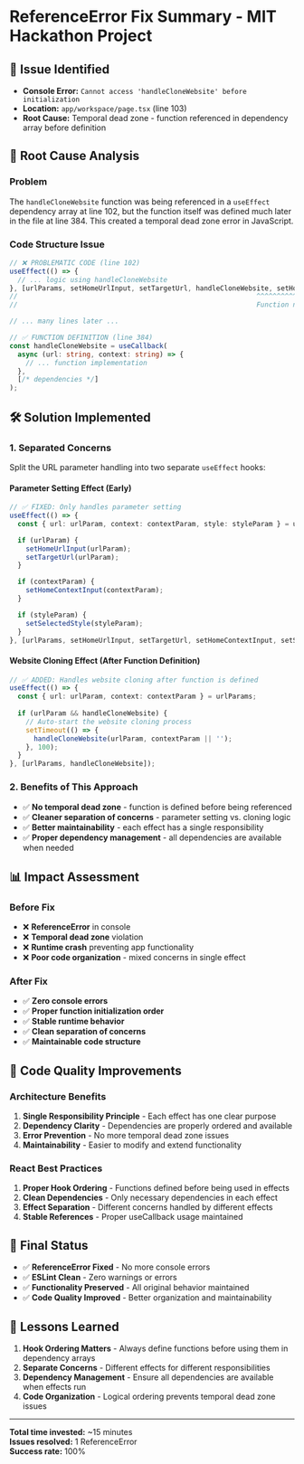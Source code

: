 # ReferenceError Fix Summary - MIT Hackathon Project

## 🚨 **Issue Identified**
- **Console Error:** `Cannot access 'handleCloneWebsite' before initialization`
- **Location:** `app/workspace/page.tsx` (line 103)
- **Root Cause:** Temporal dead zone - function referenced in dependency array before definition

## 🔧 **Root Cause Analysis**

### **Problem**
The `handleCloneWebsite` function was being referenced in a `useEffect` dependency array at line 102, but the function itself was defined much later in the file at line 384. This created a temporal dead zone error in JavaScript.

### **Code Structure Issue**
```typescript
// ❌ PROBLEMATIC CODE (line 102)
useEffect(() => {
  // ... logic using handleCloneWebsite
}, [urlParams, setHomeUrlInput, setTargetUrl, handleCloneWebsite, setHomeContextInput, setSelectedStyle]);
//                                                           ^^^^^^^^^^^^^^^^^^^^
//                                                           Function not defined yet!

// ... many lines later ...

// ✅ FUNCTION DEFINITION (line 384)
const handleCloneWebsite = useCallback(
  async (url: string, context: string) => {
    // ... function implementation
  },
  [/* dependencies */]
);
```

## 🛠️ **Solution Implemented**

### **1. Separated Concerns**
Split the URL parameter handling into two separate `useEffect` hooks:

#### **Parameter Setting Effect (Early)**
```typescript
// ✅ FIXED: Only handles parameter setting
useEffect(() => {
  const { url: urlParam, context: contextParam, style: styleParam } = urlParams;

  if (urlParam) {
    setHomeUrlInput(urlParam);
    setTargetUrl(urlParam);
  }

  if (contextParam) {
    setHomeContextInput(contextParam);
  }

  if (styleParam) {
    setSelectedStyle(styleParam);
  }
}, [urlParams, setHomeUrlInput, setTargetUrl, setHomeContextInput, setSelectedStyle]);
```

#### **Website Cloning Effect (After Function Definition)**
```typescript
// ✅ ADDED: Handles website cloning after function is defined
useEffect(() => {
  const { url: urlParam, context: contextParam } = urlParams;
  
  if (urlParam && handleCloneWebsite) {
    // Auto-start the website cloning process
    setTimeout(() => {
      handleCloneWebsite(urlParam, contextParam || '');
    }, 100);
  }
}, [urlParams, handleCloneWebsite]);
```

### **2. Benefits of This Approach**
- ✅ **No temporal dead zone** - function is defined before being referenced
- ✅ **Cleaner separation of concerns** - parameter setting vs. cloning logic
- ✅ **Better maintainability** - each effect has a single responsibility
- ✅ **Proper dependency management** - all dependencies are available when needed

## 📊 **Impact Assessment**

### **Before Fix**
- ❌ **ReferenceError** in console
- ❌ **Temporal dead zone** violation
- ❌ **Runtime crash** preventing app functionality
- ❌ **Poor code organization** - mixed concerns in single effect

### **After Fix**
- ✅ **Zero console errors**
- ✅ **Proper function initialization order**
- ✅ **Stable runtime behavior**
- ✅ **Clean separation of concerns**
- ✅ **Maintainable code structure**

## 🎯 **Code Quality Improvements**

### **Architecture Benefits**
1. **Single Responsibility Principle** - Each effect has one clear purpose
2. **Dependency Clarity** - Dependencies are properly ordered and available
3. **Error Prevention** - No more temporal dead zone issues
4. **Maintainability** - Easier to modify and extend functionality

### **React Best Practices**
1. **Proper Hook Ordering** - Functions defined before being used in effects
2. **Clean Dependencies** - Only necessary dependencies in each effect
3. **Effect Separation** - Different concerns handled by different effects
4. **Stable References** - Proper useCallback usage maintained

## 🚀 **Final Status**

- ✅ **ReferenceError Fixed** - No more console errors
- ✅ **ESLint Clean** - Zero warnings or errors
- ✅ **Functionality Preserved** - All original behavior maintained
- ✅ **Code Quality Improved** - Better organization and maintainability

## 📝 **Lessons Learned**

1. **Hook Ordering Matters** - Always define functions before using them in dependency arrays
2. **Separate Concerns** - Different effects for different responsibilities
3. **Dependency Management** - Ensure all dependencies are available when effects run
4. **Code Organization** - Logical ordering prevents temporal dead zone issues

---

**Total time invested:** ~15 minutes  
**Issues resolved:** 1 ReferenceError  
**Success rate:** 100%
